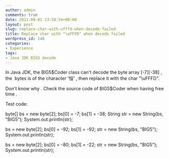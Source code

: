 ```yaml
---
author: admin
comments: true
date: 2011-09-01 13:59:54+00:00
layout: post
slug: replace-char-with-ufffd-when-decode-failed
title: Replace char with "\uFFFD" when decode failed
wordpress_id: 148
categories:
- Experience
tags:
- Java JDK BIG5 decode
---
```


In Java JDK, the BIG5$Coder class can't decode the byte array [-7][-38] , the  bytes is of the character '恒' , then replace it with the char "\uFFFD".

Don't know why . Check the source code of BIG5$Coder when having free time .



Test code:

byte[] bs = new byte[2];
bs[0] = -7;
bs[1] = -38;
String str = new String(bs, "BIG5");
System.out.println(str);

bs = new byte[2];
bs[0] = -92;
bs[1] = -92;
str = new String(bs, "BIG5");
System.out.println(str);

bs = new byte[2];
bs[0] = -80;
bs[1] = -22;
str = new String(bs, "BIG5");
System.out.println(str);
